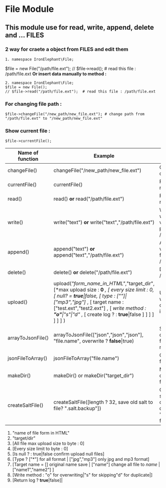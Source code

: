 # File Module 
## This module use for read, write, append, delete and ... **FILES**

### 2 way for craete a object from **FILES** and edit them
    1. namespace IronElephant\File;
 $file = new File("/path/file.ext");
 // $file->read();  # read this file : /path/file.ext
**Or insert data manually to method :**

    2. namespace IronElephant\File;
    $file = new File();
    // $file->read("/path/file.ext");  # read this file : /path/file.ext
### For changing **file path** :

    $file->changeFile("/new_path/new_file.ext"); # change path from "/path/file.ext" to "/new_path/new_file.ext"
### Show current **file** :

    $file->currentFile(); 

|Name of function|Example|Result|
|--|--|--|
|changeFile()|changeFile("/new_path/new_file.ext")|Change path of file object|
|currentFile()|currentFile()|Return recently path|
|read()|read() **or** read("/path/file.ext")|Read file and return value|
|write()|write("text") **or** write("text","/path/file.ext")|Write a file with **text** value to this path : /path/file.ext|
|append()|append("text") **or** append("text","/path/file.ext")|Append **text** value to this file : /path/file.ext|
|delete()|delete() **or** delete("/path/file.ext")|Delete file /path/file.ext|
|upload()|upload(*"form_name_in_HTML"*,"target_dir",[*max upload size : **0** *, [ every size limit : 0, [ *null? = **true**\|false*, [ *type : ["*"]\|["mp3","jpg"]* , [ target name : ["test.ext","test2.ext"] , [ *write method : **"o"**\|"s"\|"d"* , [ create log ? : **true**\|false ] ] ]  ] ] ] ] )|Upload file with this options. more in below|
|arrayToJsonFile()|arrayToJsonFile(["json","json","json"], "file.name", overwrite ? **false**\|true) | Save json data to .json file with your name|
|jsonFileToArray() | jsonFileToArray("file.name") | Convert json file to array|
|makeDir() | makeDir() or makeDir("target_dir") | Make direction and folder|
| createSaltFile() | createSaltFile([length ? 32, save old salt to file? ".salt.backup"])| Create new salt and save old salt into default ".salt.backup" file

1. "name of file form in HTML"
2. "target/dir" 
3. [All file max upload size to byte : 0]
4. [Every size limit to byte : 0]		
5. [Is null ? : true\|false confirm upload null files]		
6. [Type ? ["*"] for all format \| ["jpg","mp3"] only jpg and mp3 format]	
7. [Target name = [] original name save \| ["name"] change all file to *name* \| ["name1","name2"] ]
8. [Write method : "o" for overwriting\|"s" for skipping\"d" for duplicate|]
9. [Return log ? **true**\|false]|